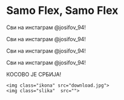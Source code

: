 <!DOCTYPE html>
<!DOCTYPE html>
<html lang="srb">
<head>
	<link rel="stylesheet" type="text/css" href="style.css">
	<meta charset="utf-8">
	<title>Samo Flex</title>
	<link rel="icon" type="image/x-icon" href="munja.jpg">
</head>
<body>
	<h1 class="naslov">Samo Flex, Samo Flex</h1>
	<P class="opis">Сви на инстаграм @josifov_94!</P>
	<p class="opis2">Сви на инстаграм @josifov_94!</p>
	<p class="opis3">Сви на инстаграм @josifov_94!</p>
	<P class="opis4">Сви на инстаграм @josifov_94!</P>
	<p class="opis5">КОСОВО ЈЕ СРБИЈА!</p>



	<img class="ikona" src="download.jpg">
	<img class="slika"  src="">
</body>
</html>
